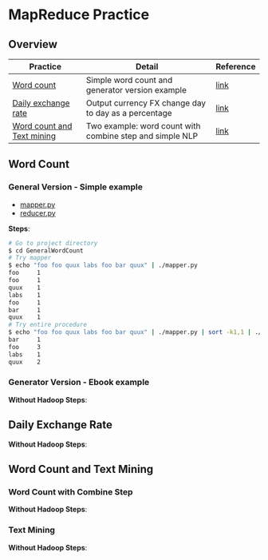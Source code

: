 # MapReduce Practice

## Overview

Practice|Detail|Reference
--------|------|---------
[Word count](#Word-Count)|Simple word count and generator version example|[link](https://www.michael-noll.com/tutorials/writing-an-hadoop-mapreduce-program-in-python/)
[Daily exchange rate](#Daily-Exchange-Rate)|Output currency FX change day to day as a percentage|[link](https://medium.com/@rrfd/your-first-map-reduce-using-hadoop-with-python-and-osx-ca3b6f3dfe78)
[Word count and Text mining](#Word-Count-and-Text-Mining)|Two example: word count with combine step and simple NLP|[link](https://researchcomputing.princeton.edu/computational-hardware/hadoop/mapred-tut)

## Word Count

### General Version - Simple example

* [mapper.py](GeneralWordCount/mapper.py)
* [reducer.py](GeneralWordCount/reducer.py)

**Steps**:

```sh
# Go to project directory
$ cd GeneralWordCount
# Try mapper
$ echo "foo foo quux labs foo bar quux" | ./mapper.py
foo     1
foo     1
quux    1
labs    1
foo     1
bar     1
quux    1
# Try entire procedure
$ echo "foo foo quux labs foo bar quux" | ./mapper.py | sort -k1,1 | ./reducer.py
bar     1
foo     3
labs    1
quux    2
```

### Generator Version - Ebook example

**Without Hadoop Steps**:

## Daily Exchange Rate

**Without Hadoop Steps**:

## Word Count and Text Mining

### Word Count with Combine Step

**Without Hadoop Steps**:

### Text Mining

**Without Hadoop Steps**:
